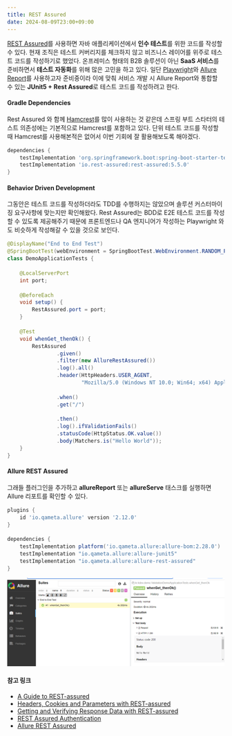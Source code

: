 ```yaml
---
title: REST Assured
date: 2024-08-09T23:00+09:00
---
```


[REST Assured](https://rest-assured.io/)를 사용하면 자바 애플리케이션에서 **인수 테스트**를 위한 코드를 작성할 수 있다. 현재 조직은 테스트 커버리지를 체크하지 않고 비즈니스 레이어를 위주로 테스트 코드를 작성하기로 했었다. 온프레미스 형태의 B2B 솔루션이 아닌 **SaaS 서비스**를 준비하면서 **테스트 자동화**를 위해 많은 고민을 하고 있다. 일단 [Playwright](https://playwright.dev/)와 [Allure Report](https://allurereport.org/)를 사용하고자 준비중이라 이에 맞춰 서비스 개발 시 Allure Report와 통합할 수 있는 **JUnit5 + Rest Assured**로 테스트 코드를 작성하려고 한다.

#### Gradle Dependencies

Rest Assured 와 함께 [Hamcrest](https://hamcrest.org/JavaHamcrest/)를 많이 사용하는 것 같은데 스프링 부트 스타터의 테스트 의존성에는 기본적으로 Hamcrest를 포함하고 있다. 단위 테스트 코드를 작성할 때 Hamcrest를 사용해본적은 없어서 이번 기회에 잘 활용해보도록 해야겠다.

```groovy build.gradle
dependencies {
    testImplementation 'org.springframework.boot:spring-boot-starter-test'
    testImplementation 'io.rest-assured:rest-assured:5.5.0'
}
```

#### Behavior Driven Development

그동안은 테스트 코드를 작성하더라도 TDD를 수행하지는 않았으며 솔루션 커스터마이징 요구사항에 맞는지만 확인해왔다. Rest Assured는 BDD로 E2E 테스트 코드를 작성할 수 있도록 제공해주기 때문에 프론트엔드나 QA 엔지니어가 작성하는 Playwright 와도 비슷하게 작성해갈 수 있을 것으로 보인다.

```java
@DisplayName("End to End Test")
@SpringBootTest(webEnvironment = SpringBootTest.WebEnvironment.RANDOM_PORT)
class DemoApplicationTests {

    @LocalServerPort
    int port;

    @BeforeEach
    void setup() {
        RestAssured.port = port;
    }

    @Test
    void whenGet_thenOk() {
        RestAssured
                .given()
                .filter(new AllureRestAssured())
                .log().all()
                .header(HttpHeaders.USER_AGENT,
                        "Mozilla/5.0 (Windows NT 10.0; Win64; x64) AppleWebKit/537.36 (KHTML, like Gecko) Chrome/127.0.0.0 Safari/537.36")

                .when()
                .get("/")

                .then()
                .log().ifValidationFails()
                .statusCode(HttpStatus.OK.value())
                .body(Matchers.is("Hello World"));
    }
}
```

#### Allure REST Assured

그래들 플러그인을 추가하고 **allureReport** 또는 **allureServe** 태스크를 실행하면 Allure 리포트를 확인할 수 있다.

```groovy build.gradle
plugins {
    id 'io.qameta.allure' version '2.12.0'
}

dependencies {
    testImplementation platform('io.qameta.allure:allure-bom:2.28.0')
    testImplementation "io.qameta.allure:allure-junit5"
    testImplementation "io.qameta.allure:allure-rest-assured"
}
```

![Allure Report](/images/posts/rest-assured/01.png)

#### 참고 링크

- [A Guide to REST-assured](https://www.baeldung.com/rest-assured-tutorial)
- [Headers, Cookies and Parameters with REST-assured](https://www.baeldung.com/rest-assured-header-cookie-parameter)
- [Getting and Verifying Response Data with REST-assured](https://www.baeldung.com/rest-assured-response)
- [REST Assured Authentication](https://www.baeldung.com/rest-assured-authentication)
- [Allure REST Assured](https://allurereport.org/docs/restassured/)